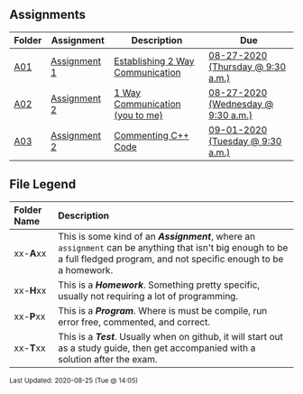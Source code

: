 ## Assignments
| Folder | Assignment | Description | Due|
 | ------------|------------|------------|------------|
 | [A01](https://github.com/rugbyprof/2143-Object-Oriented-Programming/tree/master/Assignments/A01) | [ Assignment 1 ](https://github.com/rugbyprof/2143-Object-Oriented-Programming/tree/master/Assignments/A01) | [ Establishing 2 Way Communication](https://github.com/rugbyprof/2143-Object-Oriented-Programming/tree/master/Assignments/A01) | [08-27-2020 (Thursday @ 9:30 a.m.)](https://github.com/rugbyprof/2143-Object-Oriented-Programming/tree/master/Assignments/A01) |
 | [A02](https://github.com/rugbyprof/2143-Object-Oriented-Programming/tree/master/Assignments/A02) | [ Assignment 2 ](https://github.com/rugbyprof/2143-Object-Oriented-Programming/tree/master/Assignments/A02) | [ 1 Way Communication (you to me)](https://github.com/rugbyprof/2143-Object-Oriented-Programming/tree/master/Assignments/A02) | [08-27-2020 (Wednesday @ 9:30 a.m.)](https://github.com/rugbyprof/2143-Object-Oriented-Programming/tree/master/Assignments/A02) |
 | [A03](https://github.com/rugbyprof/2143-Object-Oriented-Programming/tree/master/Assignments/A03) | [ Assignment 2 ](https://github.com/rugbyprof/2143-Object-Oriented-Programming/tree/master/Assignments/A03) | [ Commenting C++ Code](https://github.com/rugbyprof/2143-Object-Oriented-Programming/tree/master/Assignments/A03) | [09-01-2020 (Tuesday @ 9:30 a.m.)](https://github.com/rugbyprof/2143-Object-Oriented-Programming/tree/master/Assignments/A03) |

    
## File Legend

| Folder Name | Description |
|:-----------|:-------------|
|xx-**A**xx | This is some kind of an ***Assignment***, where an `assignment` can be anything that isn't big enough to be a full fledged program, and not specific enough to be a homework. |
|xx-**H**xx | This is a ***Homework***. Something pretty specific, usually not requiring a lot of programming. |
|xx-**P**xx | This is a ***Program***. Where is must be compile, run error free, commented, and correct. |
|xx-**T**xx | This is a ***Test***. Usually when on github, it will start out as a study guide, then get accompanied with a solution after the exam. |

    
<sup>Last Updated: 2020-08-25 (Tue @ 14:05)</sup>